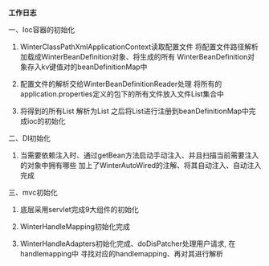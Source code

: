 **工作日志**

一、Ioc容器的初始化

1) WinterClassPathXmlApplicationContext读取配置文件
将配置文件路径解析加载成WinterBeanDefinition对象、将生成的所有
WinterBeanDefinition对象存入kv键值对的beanDefinitionMap中

2) 配置文件的解析交给WinterBeanDefinitionReader处理
将所有的application.properties定义的包下的所有文件放入文件List集合中

3) 将得到的所有List<String> 解析为List<WinterBeanDefinition>
之后将List<WinterBeanDefinition>进行注册到beanDefinitionMap中完成ioc的初始化

二、DI初始化

1) 当需要依赖注入时、通过getBean方法启动手动注入、并且扫描当前需要注入的对象中拥有哪些
加上了WinterAutoWired的注解、将其自动注入、自动注入完成

三、mvc初始化

1) 底层采用servlet完成9大组件的初始化

2) WinterHandleMapping初始化完成
   
2) WinterHandleAdapters初始化完成、doDisPatcher处理用户请求, 在handlemapping中
寻找对应的handlemapping、再对其进行解析